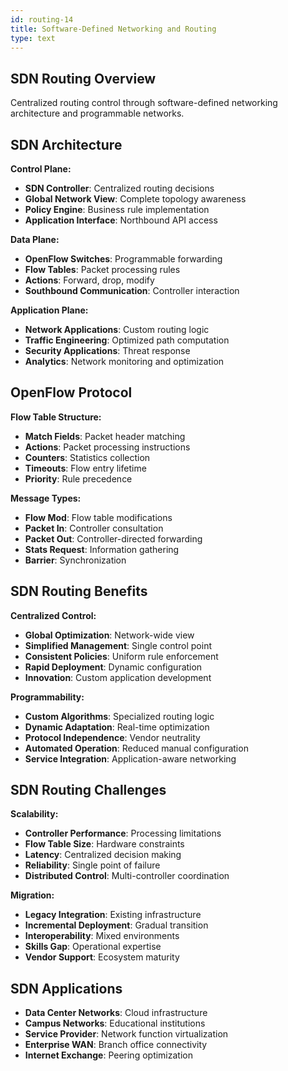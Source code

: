 ```yaml
---
id: routing-14
title: Software-Defined Networking and Routing
type: text
---
```



## SDN Routing Overview

Centralized routing control through software-defined networking architecture and programmable networks.

## SDN Architecture

**Control Plane:**
- **SDN Controller**: Centralized routing decisions
- **Global Network View**: Complete topology awareness
- **Policy Engine**: Business rule implementation
- **Application Interface**: Northbound API access

**Data Plane:**
- **OpenFlow Switches**: Programmable forwarding
- **Flow Tables**: Packet processing rules
- **Actions**: Forward, drop, modify
- **Southbound Communication**: Controller interaction

**Application Plane:**
- **Network Applications**: Custom routing logic
- **Traffic Engineering**: Optimized path computation
- **Security Applications**: Threat response
- **Analytics**: Network monitoring and optimization

## OpenFlow Protocol

**Flow Table Structure:**
- **Match Fields**: Packet header matching
- **Actions**: Packet processing instructions
- **Counters**: Statistics collection
- **Timeouts**: Flow entry lifetime
- **Priority**: Rule precedence

**Message Types:**
- **Flow Mod**: Flow table modifications
- **Packet In**: Controller consultation
- **Packet Out**: Controller-directed forwarding
- **Stats Request**: Information gathering
- **Barrier**: Synchronization

## SDN Routing Benefits

**Centralized Control:**
- **Global Optimization**: Network-wide view
- **Simplified Management**: Single control point
- **Consistent Policies**: Uniform rule enforcement
- **Rapid Deployment**: Dynamic configuration
- **Innovation**: Custom application development

**Programmability:**
- **Custom Algorithms**: Specialized routing logic
- **Dynamic Adaptation**: Real-time optimization
- **Protocol Independence**: Vendor neutrality
- **Automated Operation**: Reduced manual configuration
- **Service Integration**: Application-aware networking

## SDN Routing Challenges

**Scalability:**
- **Controller Performance**: Processing limitations
- **Flow Table Size**: Hardware constraints
- **Latency**: Centralized decision making
- **Reliability**: Single point of failure
- **Distributed Control**: Multi-controller coordination

**Migration:**
- **Legacy Integration**: Existing infrastructure
- **Incremental Deployment**: Gradual transition
- **Interoperability**: Mixed environments
- **Skills Gap**: Operational expertise
- **Vendor Support**: Ecosystem maturity

## SDN Applications

- **Data Center Networks**: Cloud infrastructure
- **Campus Networks**: Educational institutions
- **Service Provider**: Network function virtualization
- **Enterprise WAN**: Branch office connectivity
- **Internet Exchange**: Peering optimization